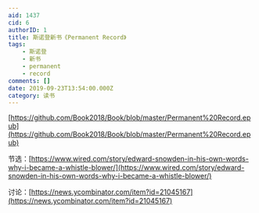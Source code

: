 ```yaml
---
aid: 1437
cid: 6
authorID: 1
title: 斯诺登新书《Permanent Record》
tags:
    - 斯诺登
    - 新书
    - permanent
    - record
comments: []
date: 2019-09-23T13:54:00.000Z
category: 读书
---
```


[https://github.com/Book2018/Book/blob/master/Permanent%20Record.epub](https://github.com/Book2018/Book/blob/master/Permanent%20Record.epub)

节选：[https://www.wired.com/story/edward-snowden-in-his-own-words-why-i-became-a-whistle-blower/](https://www.wired.com/story/edward-snowden-in-his-own-words-why-i-became-a-whistle-blower/)

讨论：[https://news.ycombinator.com/item?id=21045167](https://news.ycombinator.com/item?id=21045167)
